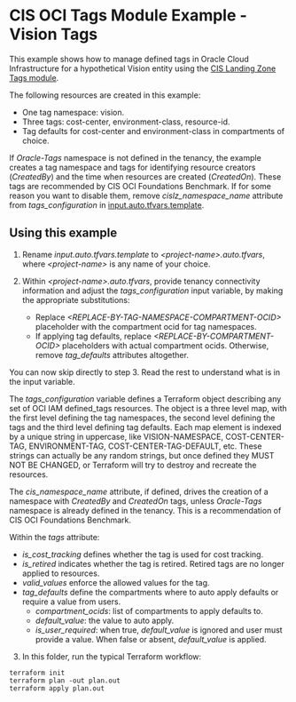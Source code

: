 # CIS OCI Tags Module Example - Vision Tags

This example shows how to manage defined tags in Oracle Cloud Infrastructure for a hypothetical Vision entity using the [CIS Landing Zone Tags module](../..).

The following resources are created in this example:

- One tag namespace: vision.
- Three tags: cost-center, environment-class, resource-id.
- Tag defaults for cost-center and environment-class in compartments of choice.

If *Oracle-Tags* namespace is not defined in the tenancy, the example creates a tag namespace and tags for identifying resource creators (*CreatedBy*) and the time when resources are created (*CreatedOn*). These tags are recommended by CIS OCI Foundations Benchmark. If for some reason you want to disable them, remove *cislz_namespace_name* attribute from *tags_configuration* in [input.auto.tfvars.template](./input.auto.tfvars.template).

## Using this example

1. Rename *input.auto.tfvars.template* to *\<project-name\>.auto.tfvars*, where *\<project-name\>* is any name of your choice.

2. Within *\<project-name\>.auto.tfvars*, provide tenancy connectivity information and adjust the *tags_configuration* input variable, by making the appropriate substitutions: 
   - Replace *\<REPLACE-BY-TAG-NAMESPACE-COMPARTMENT-OCID\>* placeholder with the compartment ocid for tag namespaces.
   - If applying tag defaults, replace *\<REPLACE-BY-COMPARTMENT-OCID\>* placeholders with actual compartment ocids. Otherwise, remove *tag_defaults* attributes altogether.

You can now skip directly to step 3. Read the rest to understand what is in the input variable.

The *tags_configuration* variable defines a Terraform object describing any set of OCI IAM defined_tags resources.
The object is a three level map, with the first level defining the tag namespaces, the second level defining
the tags and the third level defining tag defaults. Each map element is indexed by a unique string in uppercase, 
like VISION-NAMESPACE, COST-CENTER-TAG, ENVIRONMENT-TAG, COST-CENTER-TAG-DEFAULT, etc. These strings can actually 
be any random strings, but once defined they MUST NOT BE CHANGED, or Terraform will try to destroy and recreate 
the resources.

The *cis_namespace_name* attribute, if defined, drives the creation of a namespace with *CreatedBy* and *CreatedOn* tags, unless
*Oracle-Tags* namespace is already defined in the tenancy. This is a recommendation of CIS OCI Foundations Benchmark.

Within the *tags* attribute:
- *is_cost_tracking* defines whether the tag is used for cost tracking.
- *is_retired* indicates whether the tag is retired. Retired tags are no longer applied to resources.
- *valid_values* enforce the allowed values for the tag. 
- *tag_defaults* define the compartments where to auto apply defaults or require a value from users.
   - *compartment_ocids*: list of compartments to apply defaults to.
   - *default_value*: the value to auto apply.
   - *is_user_required*: when true, *default_value* is ignored and user must provide a value. When false or absent, *default_value* is applied.

3. In this folder, run the typical Terraform workflow:
```
terraform init
terraform plan -out plan.out
terraform apply plan.out
```